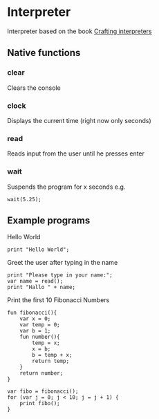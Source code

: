 # Interpreter
Interpreter based on the book [Crafting interpreters](https://craftinginterpreters.com/contents.html)
## Native functions
### clear
Clears the console
### clock
Displays the current time (right now only seconds)
### read
Reads input from the user until he presses enter
### wait
Suspends the program for x seconds e.g. 
```
wait(5.25);
```
## Example programs
Hello World
```
print "Hello World";
```
Greet the user after typing in the name
```
print "Please type in your name:";
var name = read();
print "Hallo " + name;
```
Print the first 10 Fibonacci Numbers
```
fun fibonacci(){
	var x = 0;
	var temp = 0;
	var b = 1;
	fun number(){
		temp = x;
		x = b;
		b = temp + x;
		return temp;
	}
	return number;
}

var fibo = fibonacci();
for (var j = 0; j < 10; j = j + 1) {
	print fibo();
}
```
  
